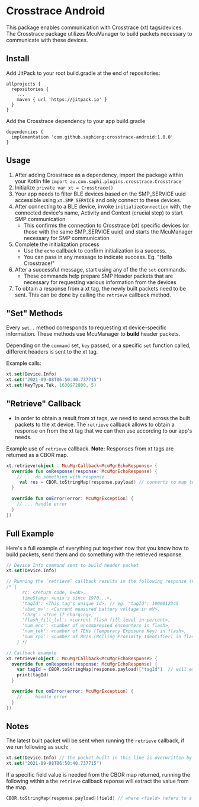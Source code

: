 # Crosstrace Android
This package enables communication with Crosstrace (xt) tags/devices. The Crosstrace package utilizes McuManager to build packets necessary to communicate with these devices.

## Install

Add JitPack to your root build.gradle at the end of repositories:
```Gradle
allprojects {
  repositories {
    ...
    maven { url 'https://jitpack.io' }
  }
}
```

Add the Crosstrace dependency to your app build.gradle 
```Gradle
dependencies {
  implementation 'com.github.saphieng:crosstrace-android:1.0.0'
}
```

## Usage
1. After adding Crosstrace as a dependency, import the package within your Kotlin file `import au.com.saphi.plugins.crosstrace.Crosstrace`
2. Initialize `private var xt = Crosstrace()`
3. Your app needs to filter BLE devices based on the SMP_SERVICE uuid accessible using `xt.SMP_SERVICE` and only connect to these devices.
4. After connecting to a BLE device, invoke `initializeConnection` with, the connected device's name, Activity and Context (crucial step) to start SMP communication
   - This confirms the connection to Crosstrace (xt) specific devices (or those with the same SMP_SERVICE uuid) and starts the McuManager necessary for SMP communication
5. Complete the initialization process 
   - Use the `echo` callback to confirm initialization is a success. 
   - You can pass in any message to indicate success. Eg. "Hello Crosstrace!"
6. After a successful message, start using any of the the `set` commands.
   - These commands help prepare SMP Header packets that are necessary for requesting various information from the devices
7. To obtain a response from a xt tag, the newly built packets need to be sent. This can be done by calling the `retrieve` callback method.

## "Set" Methods
Every `set..` method corresponds to requesting xt device-specific information. These methods use McuManager to **build** header packets.

Depending on the `command` set, `key` passed, or a specific  `set` function called, different headers is sent to the xt tag.

Example calls:
```Kotlin
xt.set(Device.Info)
xt.set("2021-09-08T06:50:40.737715")
xt.set(KeyType.Tek, 1630972800, 5)
```
## "Retrieve" Callback
- In order to obtain a result from xt tags, we need to send across the built packets to the xt device. The `retrieve` callback allows to obtain a response on from the xt tag that we can then use according to our app's needs.

Example use of `retrieve` callback. **Note:** Responses from xt tags are returned as a CBOR map.

```Kotlin
xt.retrieve(object : McuMgrCallback<McuMgrEchoResponse> {
  override fun onResponse(response: McuMgrEchoResponse) {
    // ... do something with response
     val res = CBOR.toStringMap(response.payload) // converts to map to access CBOR fields
  }

  override fun onError(error: McuMgrException) {
    // ... handle error
  }
})
```
## Full Example
Here's a full example of everything put together now that you know how to build packets, send them and do something with the retrieved response.

```Kotlin
// Device Info command sent to build header packet
xt.set(Device.Info)

// Running the `retrieve` callback results in the following response (CBOR map): 
/* {
      rc: <return code, 0=ok>,
      timeStamp: <unix s since 1970...>,
      'tagId': <This tag's unique id>, // eg. 'tagId': 1000012345
      'vbat_mv': <Current measured battery voltage in mV>,
      'chrg': <True if charging>,
      'flash_fill_lvl': <current flash fill level in percent>,
      'num_enc': <number of uncompressed encounters in flash>,
      'num_tek': <number of TEKs (Temporary Exposure Key) in flash>,
      'num_rpi': <number of RPIs (Rolling Proximity Identifier) in flash>,
    } */

// Callback example
xt.retrieve(object : McuMgrCallback<McuMgrEchoResponse> {
  override fun onResponse(response: McuMgrEchoResponse) {
    var tagId = CBOR.toStringMap(response.payload)["tagId"]  // will extract 1000012345 from the response
    print(tagId)
  }

  override fun onError(error: McuMgrException) {
    // ... handle error
  }
})
```

## Notes

The latest built packet will be sent when running the `retrieve` callback, if we run following as such:
```Kotlin
xt.set(Device.Info) // the packet built in this line is overwritten by the next line
xt.set("2021-09-08T06:50:40.737715") 
```

If a specific field value is needed from the CBOR map returned, running the following within a the `retrieve` callback reponse will extract the value from the map.

```Kotlin
CBOR.toStringMap(response.payload)[field] // where <field> refers to a key in the CBOR map
```

